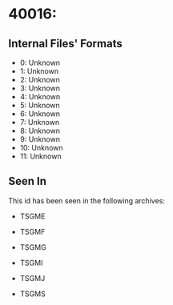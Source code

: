 # 40016: 

## Internal Files' Formats
- 0: Unknown
- 1: Unknown
- 2: Unknown
- 3: Unknown
- 4: Unknown
- 5: Unknown
- 6: Unknown
- 7: Unknown
- 8: Unknown
- 9: Unknown
- 10: Unknown
- 11: Unknown

## Seen In

This id has been seen in the following archives:  

- TSGME  

- TSGMF  

- TSGMG  

- TSGMI  

- TSGMJ  

- TSGMS  
